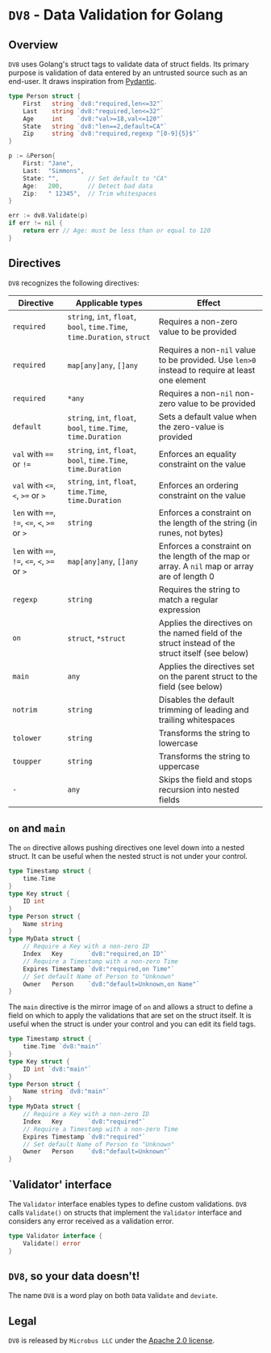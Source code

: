 # `DV8` - Data Validation for Golang

## Overview

`DV8` uses Golang's struct tags to validate data of struct fields.
Its primary purpose is validation of data entered by an untrusted source such as an end-user.
It draws inspiration from [Pydantic](https://docs.pydantic.dev).

```go
type Person struct {
    First   string `dv8:"required,len<=32"`
    Last    string `dv8:"required,len<=32"`
    Age     int    `dv8:"val>=18,val<=120"`
    State   string `dv8:"len==2,default=CA"`
    Zip     string `dv8:"required,regexp ^[0-9]{5}$"`
}

p := &Person{
    First: "Jane",
    Last:  "Simmons",
    State: "",        // Set default to "CA"
    Age:   200,       // Detect bad data
    Zip:   " 12345",  // Trim whitespaces
}

err := dv8.Validate(p)
if err != nil {
    return err // Age: must be less than or equal to 120
}
```

## Directives

`DV8` recognizes the following directives:

|Directive|Applicable types|Effect|
|---|---|---|
|`required`|`string`, `int`, `float`, `bool`, `time.Time`, `time.Duration`, `struct`|Requires a non-zero value to be provided|
|`required`|`map[any]any`, `[]any`|Requires a non-`nil` value to be provided. Use `len>0` instead to require at least one element|
|`required`|`*any`|Requires a non-`nil` non-zero value to be provided|
|`default`|`string`, `int`, `float`, `bool`, `time.Time`, `time.Duration`|Sets a default value when the zero-value is provided|
|`val` with `==` or `!=`|`string`, `int`, `float`, `bool`, `time.Time`, `time.Duration`|Enforces an equality constraint on the value|
|`val` with `<=`, `<`, `>=` or `>`|`string`, `int`, `float`, `time.Time`, `time.Duration`|Enforces an ordering constraint on the value|
|`len` with `==`, `!=`, `<=`, `<`, `>=` or `>`|`string`|Enforces a constraint on the length of the string (in runes, not bytes)
|`len` with `==`, `!=`, `<=`, `<`, `>=` or `>`|`map[any]any`, `[]any`|Enforces a constraint on the length of the map or array. A `nil` map or array are of length 0|
|`regexp`|`string`|Requires the string to match a regular expression|
|`on`|`struct`, `*struct`|Applies the directives on the named field of the struct instead of the struct itself (see below)|
|`main`|`any`|Applies the directives set on the parent struct to the field (see below)|
|`notrim`|`string`|Disables the default trimming of leading and trailing whitespaces|
|`tolower`|`string`|Transforms the string to lowercase|
|`toupper`|`string`|Transforms the string to uppercase|
|`-`|`any`|Skips the field and stops recursion into nested fields|

## `on` and `main`

The `on` directive allows pushing directives one level down into a nested struct. It can be useful when the nested struct is not under your control.

```go
type Timestamp struct {
    time.Time
}
type Key struct {
    ID int
}
type Person struct {
    Name string
}
type MyData struct {
    // Require a Key with a non-zero ID
    Index   Key       `dv8:"required,on ID"`
    // Require a Timestamp with a non-zero Time 
    Expires Timestamp `dv8:"required,on Time"`
    // Set default Name of Person to "Unknown"
    Owner   Person    `dv8:"default=Unknown,on Name"`
}
```

The `main` directive is the mirror image of `on` and allows a struct to define a field on which to apply the validations that are set on the struct itself. It is useful when the struct is under your control and you can edit its field tags.

```go
type Timestamp struct {
    time.Time `dv8:"main"`
}
type Key struct {
    ID int `dv8:"main"`
}
type Person struct {
    Name string `dv8:"main"`
}
type MyData struct {
    // Require a Key with a non-zero ID
    Index   Key       `dv8:"required"`
    // Require a Timestamp with a non-zero Time 
    Expires Timestamp `dv8:"required"`
    // Set default Name of Person to "Unknown"
    Owner   Person    `dv8:"default=Unknown"`
}
```

## `Validator' interface

The `Validator` interface enables types to define custom validations.
`DV8` calls `Validate()` on structs that implement the `Validator` interface and considers any error received as a validation error.

```go
type Validator interface {
	Validate() error
}
```

## `DV8`, so your data doesn't!

The name `DV8` is a word play on both `D`ata `V`alid`ate` and `deviate`.

## Legal

`DV8` is released by `Microbus LLC` under the [Apache 2.0 license](http://www.apache.org/licenses/LICENSE-2.0).

